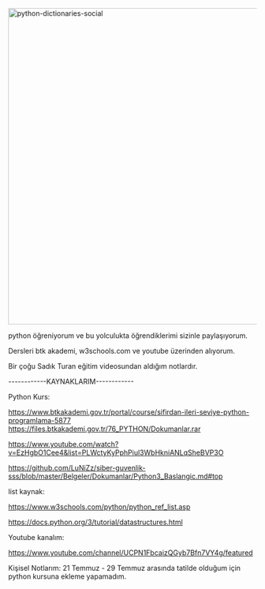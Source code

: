 
<img width="641" alt="python-dictionaries-social" src="https://user-images.githubusercontent.com/71235117/178462171-ef662ffe-5204-410b-9eb8-71f045d16320.png">


python öğreniyorum ve bu yolculukta öğrendiklerimi sizinle paylaşıyorum.

Dersleri btk akademi, w3schools.com ve youtube üzerinden alıyorum. 

Bir çoğu Sadık Turan eğitim videosundan aldığım notlardır.



------------KAYNAKLARIM------------

Python Kurs: 

https://www.btkakademi.gov.tr/portal/course/sifirdan-ileri-seviye-python-programlama-5877 
https://files.btkakademi.gov.tr/76_PYTHON/Dokumanlar.rar

https://www.youtube.com/watch?v=EzHgbO1Cee4&list=PLWctyKyPphPiul3WbHkniANLqSheBVP3O

https://github.com/LuNiZz/siber-guvenlik-sss/blob/master/Belgeler/Dokumanlar/Python3_Baslangic.md#top

list kaynak: 

https://www.w3schools.com/python/python_ref_list.asp

https://docs.python.org/3/tutorial/datastructures.html

Youtube kanalım: 

https://www.youtube.com/channel/UCPN1FbcaizQGyb7Bfn7VY4g/featured


Kişisel Notlarım:
21 Temmuz - 29 Temmuz arasında tatilde olduğum için python kursuna ekleme yapamadım.
